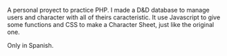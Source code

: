 A personal proyect to practice PHP. I made a D&D database to manage users and character with all of theirs caracteristic. It use Javascript to give some functions and CSS to make a Character Sheet, just like the original one.

Only in Spanish.
